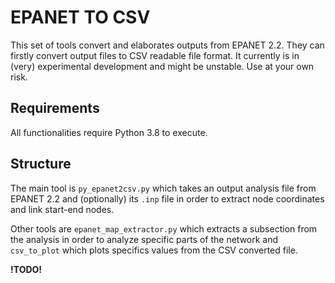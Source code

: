# EPANET TO CSV

This set of tools convert and elaborates outputs from EPANET 2.2. They can firstly convert output files to CSV readable file format. It currently is in (very) experimental development and might be unstable. Use at your own risk.

## Requirements

All functionalities require Python 3.8 to execute.

## Structure

The main tool is `py_epanet2csv.py` which takes an output analysis file from EPANET 2.2 and (optionally) its `.inp` file in order to extract node coordinates and link start-end nodes.

Other tools are `epanet_map_extractor.py` which extracts a subsection from the analysis in order to analyze specific parts of the network and `csv_to_plot` which plots specifics values from the CSV converted file.

**!TODO!**
